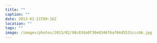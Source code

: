 ```yaml
---
title: ""
caption: ""
date: 2013-02-21T09:16Z
location: ""
tags: ""
image: /images/photos/2013/02/98c83da0f30e834676af04d5531ccc66.jpg
---
```

